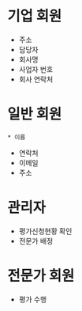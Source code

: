 
# 기업 회원
* 주소
* 담당자
* 회사명
* 사업자 번호
* 회사 연락처

# 일반 회원
	* 이름
* 연락처
* 이메일
* 주소

# 관리자
* 평가신청현황 확인
* 전문가 배정

# 전문가 회원
* 평가 수행
